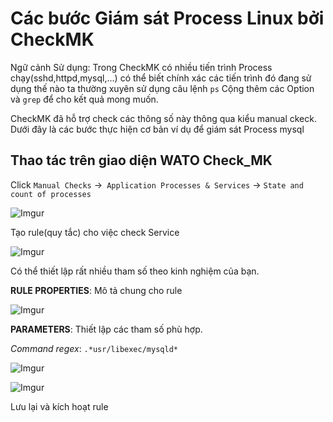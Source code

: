# Các bước Giám sát Process Linux bởi CheckMK

Ngữ cảnh Sử dụng: Trong CheckMK có nhiều tiến trình Process chạy(sshd,httpd,mysql,...) có thể biết chính xác các tiến trình đó đang sử dụng thế nào ta thường xuyên sử dụng câu lệnh `ps` Cộng thêm các Option và `grep` để cho kết quả mong muốn.

CheckMK đã hỗ trợ check các thông số này thông qua kiểu manual ckeck. Dưới đây là các bước thực hiện cơ bản ví dụ để giám sát Process mysql

## Thao tác trên giao diện WATO Check_MK

Click `Manual Checks` ->` Application Processes & Services` -> `State and count of processes`

![Imgur](https://i.imgur.com/kTEOGSL.png)

Tạo rule(quy tắc) cho việc check Service 

![Imgur](https://i.imgur.com/hx813Ra.png)

Có thể thiết lập rất nhiều tham số theo kinh nghiệm của bạn.

**RULE PROPERTIES**: Mô tả chung cho rule

![Imgur](https://i.imgur.com/ll2pSIN.png)

**PARAMETERS**: Thiết lập các tham số phù hợp.

*Command regex*:  `.*usr/libexec/mysqld*`

![Imgur](https://i.imgur.com/rXNl4T5.png)

![Imgur](https://i.imgur.com/NOFuFYb.png)



Lưu lại và kích hoạt rule

